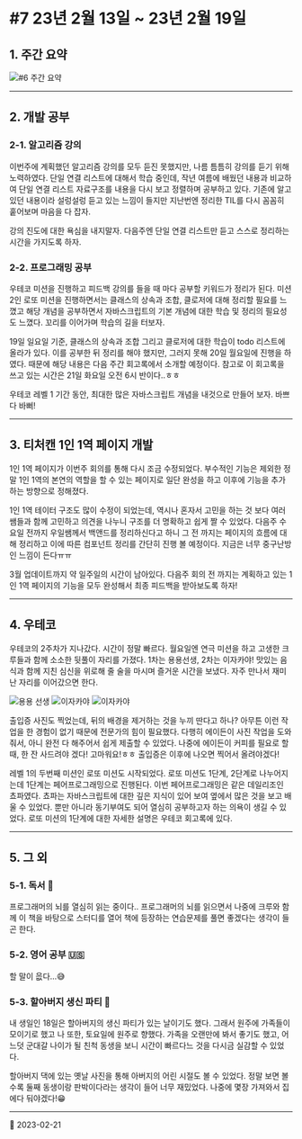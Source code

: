 # #7 23년 2월 13일 ~ 23년 2월 19일

## 1. 주간 요약

![#6 주간 요약](/image/Diary/Retrospective/retrospective7.png)

---

## 2. 개발 공부

### 2-1. 알고리즘 강의

이번주에 계획했던 알고리즘 강의를 모두 듣진 못했지만, 나름 틈틈히 강의를 듣기 위해 노력하였다. 단일 연결 리스트에 대해서 학습 중인데, 작년 여름에 배웠던 내용과 비교하여 단일 연결 리스트 자료구조를 내용을 다시 보고 정렬하며 공부하고 있다. 기존에 알고 있던 내용이라 설렁설렁 듣고 있는 느낌이 들지만 지난번엔 정리한 TIL를 다시 꼼꼼히 훝어보며 마음을 다 잡자.

강의 진도에 대한 욕심을 내지말자. 다음주엔 단일 연결 리스트만 듣고 스스로 정리하는 시간을 가지도록 하자.

### 2-2. 프로그래밍 공부

우테코 미션을 진행하고 피드백 강의를 들을 때 마다 공부할 키워드가 정리가 된다. 미션2인 로또 미션을 진행하면서는 클래스의 상속과 조합, 클로저에 대해 정리할 필요를 느꼈고 해당 개념을 공부하면서 자바스크립트의 기본 개념에 대한 학습 및 정리의 필요성도 느꼈다. 꼬리를 이어가며 학습의 길을 터보자.

19일 일요일 기준, 클래스의 상속과 조합 그리고 클로저에 대한 학습이 todo 리스트에 올라가 있다. 이를 공부한 뒤 정리를 해야 했지만, 그러지 못해 20일 월요일에 진행을 하였다. 때문에 해당 내용은 다음 주간 회고록에서 소개할 예정이다. 참고로 이 회고록을 쓰고 있는 시간은 21일 화요일 오전 6시 반이다..ㅎㅎ

우테코 레벨 1 기간 동안, 최대한 많은 자바스크립트 개념을 내것으로 만들어 보자. 바쁘다 바뻐!

---

## 3. 티처캔 1인 1역 페이지 개발

1인 1역 페이지가 이번주 회의를 통해 다시 조금 수정되었다. 부수적인 기능은 제외한 정말 1인 1역의 본연의 역할을 할 수 있는 페이지로 일단 완성을 하고 이후에 기능을 추가하는 방향으로 정해졌다.

1인 1역 테이터 구조도 많이 수정이 되었는데, 역시나 혼자서 고민을 하는 것 보다 여러 쌤들과 함께 고민하고 의견을 나누니 구조를 더 명확하고 쉽게 짤 수 있었다. 다음주 수요일 전까지 우일쌤께서 백앤드를 정리하신다고 하니 그 전 까지는 페이지의 흐름에 대해 정리하고 이에 따른 컴포넌트 정리를 간단히 진행 볼 예정이다. 지금은 너무 중구난방인 느낌이 든다ㅠㅠ

3월 업데이트까지 약 일주일의 시간이 남아있다. 다음주 회의 전 까지는 계획하고 있는 1인 1역 페이지의 기능을 모두 완성해서 최종 피드백을 받아보도록 하자!

---

## 4. 우테코

우테코의 2주차가 지나갔다. 시간이 정말 빠르다. 월요일엔 연극 미션을 하고 고생한 크루들과 함께 소소한 뒷풀이 자리를 가졌다. 1차는 용용선생, 2차는 이자카야! 맛있는 음식과 함께 지친 심신을 위로해 줄 술을 마시며 즐거운 시간을 보냈다. 자주 만나서 재미난 자리를 이어갔으면 한다.

![용용 선생](/image/Diary/Retrospective/food1.jpeg)
![이자카야](/image/Diary/Retrospective/food2.jpeg)
![이자카야](/image/Diary/Retrospective/food3.jpeg)

출입증 사진도 찍었는데, 뒤의 배경을 제거하는 것을 누끼 딴다고 하나? 아무튼 이런 작업을 한 경험이 없기 때문에 전문가의 힘이 필요했다. 다행히 에이든이 사진 작업을 도와줘서, 아니 완전 다 해주어서 쉽게 제출할 수 있었다. 나중에 에이든이 커피를 필요로 할 때, 한 잔 사드려야 겠다! 고마워요!ㅎㅎ 출입증은 이후에 나오면 찍어서 올려야겠다!

레벨 1의 두번째 미션인 로또 미션도 시작되었다. 로또 미션도 1단계, 2단계로 나누어지는데 1단계는 페어프로그래밍으로 진행된다. 이번 페어프로그래밍은 같은 데일리조인 쵸파였다. 쵸파는 자바스크립트에 대한 깊은 지식이 있어 보여 옆에서 많은 것을 보고 배울 수 있었다. 뿐만 아니라 동기부여도 되어 열심히 공부하고자 하는 의욕이 생길 수 있었다. 로또 미션의 1단계에 대한 자세한 설명은 우테코 회고록에 있다.

---

## 5. 그 외

### 5-1. 독서 📖

프로그래머의 뇌를 열심히 읽는 중이다.. 프로그래머의 뇌를 읽으면서 나중에 크루와 함께 이 책을 바탕으로 스터디를 열어 책에 등장하는 연습문제를 풀면 좋겠다는 생각이 들곤 한다.

### 5-2. 영어 공부 🇺🇸

할 말이 읎다...😅

### 5-3. 할아버지 생신 파티 🥳

내 생일인 18일은 할아버지의 생신 파티가 있는 날이기도 했다. 그래서 원주에 가족들이 모이기로 했고 나 또한, 토요일에 원주로 향했다. 가족을 오랜만에 봐서 좋기도 했고, 어느덧 군대갈 나이가 될 친척 동생을 보니 시간이 빠르다느 것을 다시금 실감할 수 있었다.

할아버지 댁에 있는 옛날 사진을 통해 아버지의 어린 시절도 볼 수 있었다. 정말 보면 볼수록 둘째 동생이랑 판박이다라는 생각이 들어 너무 재밌었다. 나중에 몇장 가져와서 집에다 둬야겠다!😁

---

📅 2023-02-21
